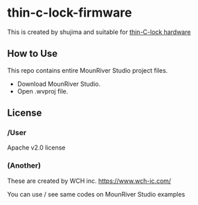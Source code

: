 # thin-c-lock-firmware

This is created by shujima and suitable for [thin-C-lock hardware](https://github.com/shujima/thin-c-lock/tree/main)

## How to Use
This repo contains entire MounRiver Studio project files.
* Download MounRiver Studio.
* Open .wvproj file.

## License
### /User
Apache v2.0 license

### (Another)
These are created by WCH inc.
https://www.wch-ic.com/

You can use / see same codes on MounRiver Studio examples


